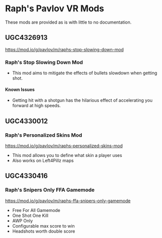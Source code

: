 # Raph's Pavlov VR Mods
These mods are provided as is with little to no documentation.

## UGC4326913
https://mod.io/g/pavlov/m/raphs-stop-slowing-down-mod
### Raph's Stop Slowing Down Mod
- This mod aims to mitigate the effects of bullets slowdown when getting shot.
#### Known Issues
- Getting hit with a shotgun has the hilarious effect of accelerating you forward at high speeds.

## UGC4330012
### Raph's Personalized Skins Mod
https://mod.io/g/pavlov/m/raphs-personalized-skins-mod
- This mod allows you to define what skin a player uses
- Also works on Left4Pillz maps

## UGC4330416
### Raph's Snipers Only FFA Gamemode
https://mod.io/g/pavlov/m/raphs-ffa-snipers-only-gamemode
- Free For All Gamemode
- One Shot One Kill
- AWP Only
- Configurable max score to win
- Headshots worth double score
